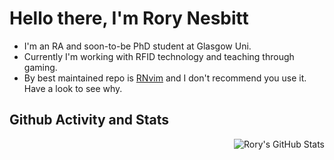 # Hello there, I'm Rory Nesbitt

- I'm an RA and soon-to-be PhD student at Glasgow Uni.
- Currently I'm working with RFID technology and teaching through gaming.
- By best maintained repo is [RNvim](https://github.com/Rorynesbitt/RNvim) and
I don't recommend you use it. Have a look to see why.

## Github Activity and Stats
<img align="right" alt="Rory's GitHub Stats" src="https://github-readme-stats.vercel.app/api?username=RoryNesbitt&show_icons=true&hide_border=false&title_color=ff652f&icon_color=FFE400&bg_color=09131B&text_color=ffffff&border_color=0c1a25" />

<!--START_SECTION:activity-->
<!--END_SECTION:activity-->
